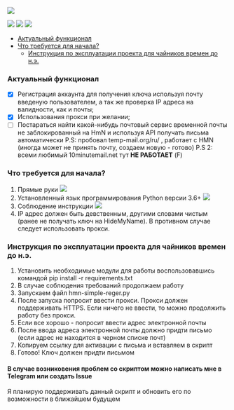 ![](https://github.com/uchaev508/hmn-simle-reger/blob/c505ddb5474af705f0579edf20ce6d2370428ae7/logos/logo-360x180.png?raw=true)

![](https://img.shields.io/github/stars/uchaev508/hmn-simle-reger) ![](https://img.shields.io/github/forks/uchaev508/hmn-simle-reger) ![](https://img.shields.io/github/issues/uchaev508/hmn-simle-reger)

- [Актуальный функционал](README.md/#актуальный-функционал)
- [Что требуется для начала?](README.md/#что-требуется-для-начала)
  * [Инструкция по эксплуатации проекта для чайников времен до н.э.](README.md/#инструкция-по-эксплуатации-проекта-для-чайников-времен-до-нэ)

### Актуальный функционал
- [x] Регистрация аккаунта для получения ключа используя почту введеную пользователем, а так же проверка IP адреса на валидности, как и почты;
- [x] Использования прокси при желании;
- [ ] Постараться найти какой-нибудь почтовый сервис временной почты не заблокированный на HmN и используя API получать письма автоматически
       P.S: пробовал temp-mail.org/ru/ , работает с HMN (иногда может не принять почту, создаем новую - готово)
       P.S 2:  всеми любимый 10minutemail.net тут **НЕ РАБОТАЕТ** (F)

### Что требуется для начала?
1. Прямые руки
![](https://media.istockphoto.com/photos/two-hands-with-palms-facing-up-picture-id153180923?k=20&m=153180923&s=612x612&w=0&h=ZFG_DjtuLs2VDkxL42KwMP3i1OR9Oa2dYcnl5_TauHc=)
2. Установленный язык программирования Python версии 3.6+
![](https://foto.yenikadin.com/galeri/2012/06/20/piton-ile-ayni-evde-yasiyor_97875_b.jpg)
3. Соблюдение инструкции
![](https://www.meme-arsenal.com/memes/12fe855b73531e0ae1bf4b452734d2f2.jpg)
4. IP адрес должен быть девственным, другими словами чистым  (ранее не получать ключ на HideMyName). В противном случае следует использовать прокси.

### Инструкция по эксплуатации проекта для чайников времен до н.э.
1. Установить необходимые модули для работы воспользовавшись командой pip install -r requirements.txt
2.  В случае соблюдения требований продолжаем работу
3. Запускаем файл hmn-simple-reger.py 
4. После запуска попросит ввести прокси. Прокси должен поддерживать HTTPS. Если ничего не ввести, то можно продолжить работу без прокси.
5. Если все хорошо - попросит ввести адрес электронной почты
6. После ввода адреса электронной почты должно придти письмо (если адрес не находится в черном списке почт)
7. Копируем ссылку для активации с письма и вставляем в скрипт
8. Готово! Ключ должен придти письмом

#### В случае возниковения проблем со скриптом можно написать мне в Telegram или создать Issue
Я планирую поддерживать данный скрипт и обновить его по возможности в ближайшем будущем
